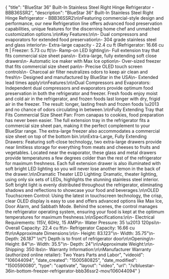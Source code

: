 {
    "title": "BlueStar 36\" Built-In Stainless Steel Right Hinge Refrigerator - BBB36SSR2",
    "description": "BlueStar 36\" Built-In Stainless Steel Right Hinge Refrigerator - BBB36SSR2\n\nFeaturing commercial-style design and performance, our new Refrigeration line offers advanced food preservation capabilities, unique features for the discerning home chef and unmatched customization options.\n\nKey Features:\n\n- Dual compressors and evaporators for extended food preservation\n- 304 grade stainless steel and glass interior\n- Extra-large capacity - 22.4 cu ft  (Refrigerator: 16.66 cu ft | Freezer: 5.73 cu ft)\n- Ramp-on LED lighting\n- Full extension tray that fits commercial size sheet pans\n- Extra-large, fully extending soft close drawers\n- Automatic ice maker with Max Ice option\n- Over-sized freezer that fits commercial size sheet pan\n- Precise OLED touch screen controls\n- Charcoal air filter neutralizes odors to keep air clean and fresh\n- Designed and manufactured by BlueStar in the USA\n- Extended lead times apply\n\nFeatures:\n\nDual Compressors and Evaporators: Independent dual compressors and evaporators provide optimum food preservation in both the refrigerator and freezer. Fresh foods enjoy moist and cold air in the refrigerator, and frozen foods last longer with dry, frigid air in the freezer. The result: longer, lasting fresh and frozen foods \u2013 and no chance of odors circulating in between.\n\nFully Extending Tray that Fits Commercial Size Sheet Pan: From canapas to cookies, food preparation has never been easier. The full extension tray in the refrigerator fits a commercial size sheet pan, making it the perfect complement to your BlueStar range. The extra-large freezer also accommodates a commercial size sheet on top of the bottom bin.\n\nExtra-Large, Fully Extending Drawers: Featuring soft-close technology, two extra-large drawers provide near limitless storage for everything from meats and cheeses to fruits and vegetables. Located near the evaporator, these glass and metal drawers provide temperatures a few degrees colder than the rest of the refrigerator for maximum freshness. Each full extension drawer is also illuminated with soft bright LED lighting so you will never lose another lemon in the back of the drawer.\n\nDramatic Theater LED Lighting: Dramatic, theater lighting, using only six sets of LEDs, highlights the stunning stainless steel interior. Soft bright light is evenly distributed throughout the refrigerator, eliminating shadows and reflections to showcase your food and beverages.\n\nOLED Touchscreen Control: Using the latest in touchscreen technology, the crisp, clear OLED display is easy to use and offers advanced options like Max Ice, Door Alarm, and Sabbath Mode. Behind the scenes, the control manages the refrigerator operating system, ensuring your food is kept at the optimum temperatures for maximum freshness.\n\nSpecifications:\n\n- Electrical Requirements: 115V, 60Hz, 15 AMP\n- Water Pressure: 35 \u2013 120psi\n- Overall Capacity: 22.4 cu ft\n- Refrigerator Capacity: 16.66 cu ft\n\nApproximate Dimensions:\n\n- Height: 83.123\"\n- Width: 35.75\"\n- Depth: 26.187\" \n(*) Depth is to front of refrigerator door\n\nOpening\n- Height: 84\"\n- Width: 35.5\"\n- Depth: 24\"\n\nApproximate Weight:\n\n- Shipping: 350 lbs\n- Warranty Information:\n\nManufacturer Warranty (authorized online retailer): Two Years Parts and Labor",
    "videoid": "106044094",
    "date_created": "1500580825",
    "date_modified": "1500590080",
    "type": "captivate",
    "layout": "video",
    "url": "\/v\/bluestar-36in-bottom-freezer-refrigerator-bbb36ssr2-mov\/106044094"
}